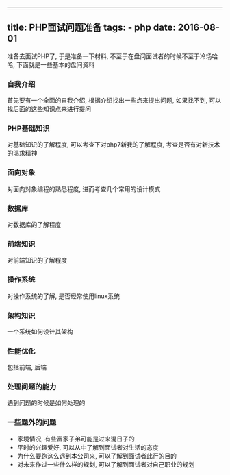 ----------------
title: PHP面试问题准备
tags:
    - php
date: 2016-08-01
----------------

准备去面试PHP了, 于是准备一下材料, 不至于在盘问面试者的时候不至于冷场哈哈, 下面就是一些基本的盘问资料

### 自我介绍
首先要有一个全面的自我介绍, 根据介绍找出一些点来提出问题, 如果找不到, 可以找后面的这些知识点来进行提问

### PHP基础知识
对基础知识的了解程度, 可以考查下对php7新我的了解程度, 考查是否有对新技术的渴求精神

### 面向对象
对面向对象编程的熟悉程度, 进而考查几个常用的设计模式

### 数据库

对数据库的了解程度

### 前端知识
对前端知识的了解程度

### 操作系统
对操作系统的了解, 是否经常使用linux系统

### 架构知识
一个系统如何设计其架构

### 性能优化
包括前端, 后端

### 处理问题的能力
遇到问题的时候是如何处理的

### 一些题外的问题

* 家境情况, 有些富家子弟可能是过来混日子的
* 平时的兴趣爱好, 可以从中了解到面试者对生活的态度
* 为什么要跑这么远到本公司来, 可以了解到面试者此行的目的
* 对未来作过一些什么样的规划, 可以了解到面试者对自己职业的规划
